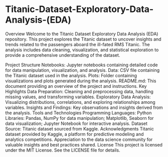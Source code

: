 # Titanic-Dataset-Exploratory-Data-Analysis-(EDA)
Overview
Welcome to the Titanic Dataset Exploratory Data Analysis (EDA) repository. This project explores the Titanic dataset to uncover insights and trends related to the passengers aboard the ill-fated RMS Titanic. The analysis includes data cleaning, visualization, and statistical exploration to provide a comprehensive understanding of the dataset.

Project Structure
Notebooks: Jupyter notebooks containing detailed code for data manipulation, visualization, and analysis.
Data: CSV file containing the Titanic dataset used in the analysis.
Plots: Folder containing visualizations and plots generated during the analysis.
README.md: This document providing an overview of the project and instructions.
Key Highlights
Data Preparation: Cleaning and preprocessing data, handling missing values, and transforming variables.
Exploratory Data Analysis: Visualizing distributions, correlations, and exploring relationships among variables.
Insights and Findings: Key observations and insights derived from the analysis.
Tools and Technologies
Programming Languages: Python
Libraries: Pandas, NumPy for data manipulation; Matplotlib, Seaborn for data visualization; Jupyter Notebook for interactive analysis.
Dataset Source: Titanic dataset sourced from Kaggle.
Acknowledgments
Titanic dataset provided by Kaggle, a platform for predictive modeling and analytics competitions.
Appreciation to the data science community for valuable insights and best practices shared.
License
This project is licensed under the MIT License. See the LICENSE file for details.
